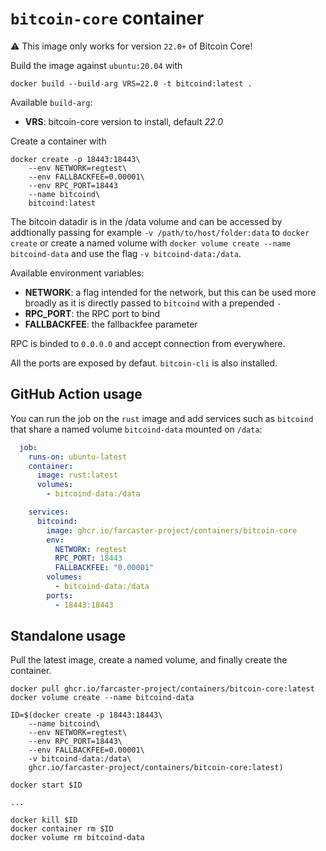 # `bitcoin-core` container

:warning: This image only works for version `22.0+` of Bitcoin Core!

Build the image against `ubuntu:20.04` with

```
docker build --build-arg VRS=22.0 -t bitcoind:latest .
```

Available `build-arg`:

- **VRS**: bitcoin-core version to install, default _22.0_

Create a container with

```
docker create -p 18443:18443\
    --env NETWORK=regtest\
    --env FALLBACKFEE=0.00001\
    --env RPC_PORT=18443
    --name bitcoind\
    bitcoind:latest
```

The bitcoin datadir is in the /data volume and can be accessed by addtionally passing for example `-v /path/to/host/folder:data` to `docker create` or create a named volume with `docker volume create --name bitcoind-data` and use the flag `-v bitcoind-data:/data`.

Available environment variables:

- **NETWORK**: a flag intended for the network, but this can be used more broadly as it is directly passed to `bitcoind` with a prepended `-`
- **RPC_PORT**: the RPC port to bind
- **FALLBACKFEE**: the fallbackfee parameter

RPC is binded to `0.0.0.0` and accept connection from everywhere.

All the ports are exposed by defaut. `bitcoin-cli` is also installed.

## GitHub Action usage

You can run the job on the `rust` image and add services such as `bitcoind` that share a named volume `bitcoind-data` mounted on `/data`:

```yaml
  job:
    runs-on: ubuntu-latest
    container:
      image: rust:latest
      volumes:
        - bitcoind-data:/data

    services:
      bitcoind:
        image: ghcr.io/farcaster-project/containers/bitcoin-core
        env:
          NETWORK: regtest
          RPC_PORT: 18443
          FALLBACKFEE: "0.00001"
        volumes:
          - bitcoind-data:/data
        ports:
          - 18443:18443
```

## Standalone usage

Pull the latest image, create a named volume, and finally create the container.

```
docker pull ghcr.io/farcaster-project/containers/bitcoin-core:latest
docker volume create --name bitcoind-data

ID=$(docker create -p 18443:18443\
    --name bitcoind\
    --env NETWORK=regtest\
    --env RPC_PORT=18443\
    --env FALLBACKFEE=0.00001\
    -v bitcoind-data:/data\
    ghcr.io/farcaster-project/containers/bitcoin-core:latest)

docker start $ID

...

docker kill $ID
docker container rm $ID
docker volume rm bitcoind-data
```
